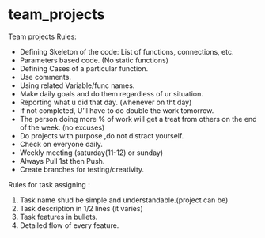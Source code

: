 # team_projects
Team projects 
Rules:
- Defining Skeleton of the code: List of functions, connections, etc.
- Parameters based code. (No static functions)
- Defining Cases of a particular function.
- Use comments.
- Using related Variable/func names.
- Make daily goals and do them regardless of ur situation.
- Reporting what u did that day. (whenever on tht day)
- If not completed, U’ll have to do double the work tomorrow.
- The person doing more % of work will get a treat from others on the end of the week. (no excuses)
- Do projects with purpose ,do not distract yourself.
- Check on everyone daily.
- Weekly meeting (saturday(11-12) or sunday)
- Always Pull 1st then Push.
- Create branches for testing/creativity.

Rules for task assigning :
1. Task name shud be simple and understandable.(project can be)
2. Task description in 1/2  lines (it varies)
3. Task features in bullets.
4. Detailed flow of every feature.
